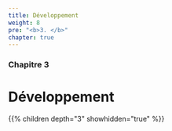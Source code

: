 ```yaml
---
title: Développement
weight: 8
pre: "<b>3. </b>"
chapter: true
---
```


### Chapitre 3

# Développement

{{% children depth="3" showhidden="true" %}}
